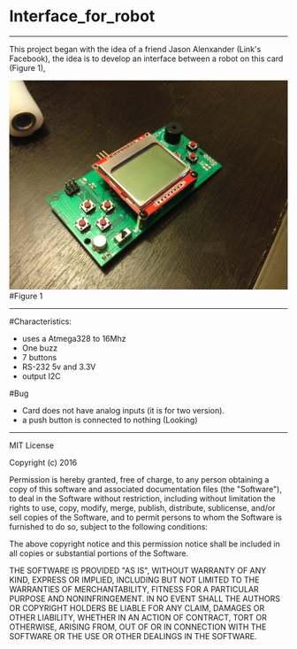 # Interface_for_robot

***

This project began with the idea of a friend Jason Alenxander (Link's Facebook), the idea is to develop an interface between a robot on this card (Figure 1),  

![](https://raw.githubusercontent.com/JuanDValenciano/Interface_for_robot/master/Hardware/IMG_7036.JPG)
#Figure 1

***
#Characteristics:

  * uses a Atmega328 to 16Mhz
  * One buzz
  * 7 buttons
  * RS-232 5v and 3.3V 
  * output I2C

#Bug

  * Card does not have analog inputs (it is for two version).
  * a push button is connected to nothing (Looking)



***
MIT License

Copyright (c) 2016 

Permission is hereby granted, free of charge, to any person obtaining a copy
of this software and associated documentation files (the "Software"), to deal
in the Software without restriction, including without limitation the rights
to use, copy, modify, merge, publish, distribute, sublicense, and/or sell
copies of the Software, and to permit persons to whom the Software is
furnished to do so, subject to the following conditions:

The above copyright notice and this permission notice shall be included in all
copies or substantial portions of the Software.

THE SOFTWARE IS PROVIDED "AS IS", WITHOUT WARRANTY OF ANY KIND, EXPRESS OR
IMPLIED, INCLUDING BUT NOT LIMITED TO THE WARRANTIES OF MERCHANTABILITY,
FITNESS FOR A PARTICULAR PURPOSE AND NONINFRINGEMENT. IN NO EVENT SHALL THE
AUTHORS OR COPYRIGHT HOLDERS BE LIABLE FOR ANY CLAIM, DAMAGES OR OTHER
LIABILITY, WHETHER IN AN ACTION OF CONTRACT, TORT OR OTHERWISE, ARISING FROM,
OUT OF OR IN CONNECTION WITH THE SOFTWARE OR THE USE OR OTHER DEALINGS IN THE
SOFTWARE.
